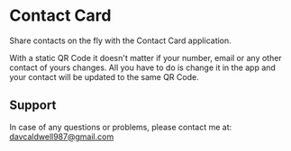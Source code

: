 # Contact Card

Share contacts on the fly with the Contact Card application. 

With a static QR Code it doesn't matter if your number, email or any other contact of yours changes. All you have to do is change it in the app and your contact will be updated to the same QR Code.

## Support

In case of any questions or problems, please contact me at:
[davcaldwell987@gmail.com](mailto:davcaldwell987@gmail.com)

